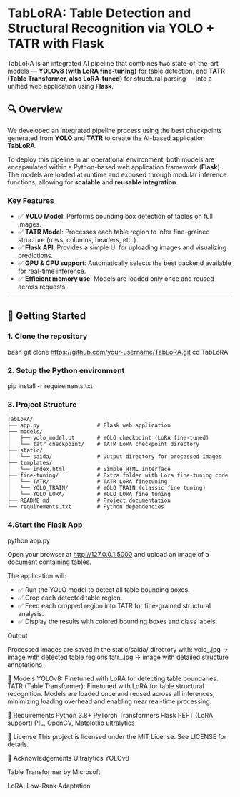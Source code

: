 # TabLoRA: Table Detection and Structural Recognition via YOLO + TATR with Flask

TabLoRA is an integrated AI pipeline that combines two state-of-the-art models — **YOLOv8 (with LoRA fine-tuning)** for table detection, and **TATR (Table Transformer, also LoRA-tuned)** for structural parsing — into a unified web application using **Flask**.

## 🔍 Overview

We developed an integrated pipeline process using the best checkpoints generated from **YOLO** and **TATR** to create the AI-based application **TabLoRA**.

To deploy this pipeline in an operational environment, both models are encapsulated within a Python-based web application framework (**Flask**). The models are loaded at runtime and exposed through modular inference functions, allowing for **scalable** and **reusable integration**.

### Key Features

- ✅ **YOLO Model**: Performs bounding box detection of tables on full images.
- ✅ **TATR Model**: Processes each table region to infer fine-grained structure (rows, columns, headers, etc.).
- ✅ **Flask API**: Provides a simple UI for uploading images and visualizing predictions.
- ✅ **GPU & CPU support**: Automatically selects the best backend available for real-time inference.
- ✅ **Efficient memory use**: Models are loaded only once and reused across requests.

---

## 🚀 Getting Started

### 1. Clone the repository

bash
git clone https://github.com/your-username/TabLoRA.git
cd TabLoRA


### 2. Setup the Python environment

pip install -r requirements.txt


### 3. Project Structure

```text
TabLoRA/
├── app.py                  # Flask web application
├── models/
│   ├── yolo_model.pt       # YOLO checkpoint (LoRA fine-tuned)
│   └── tatr_checkpoint/    # TATR LoRA checkpoint directory
├── static/
│   └── saida/              # Output directory for processed images
├── templates/
│   └── index.html          # Simple HTML interface
├── fine-tuning/            # Extra folder with Lora fine-tuning code
│   └── TATR/               # TATR LoRA finetuning
│   └── YOLO_TRAIN/         # YOLO TRAIN (classic fine tuning)
│   └── YOLO_LORA/          # YOLO LORA fine tuning
├── README.md               # Project documentation
└── requirements.txt        # Python dependencies
```

### 4.Start the Flask App

python app.py

Open your browser at http://127.0.0.1:5000 and upload an image of a document containing tables.

The application will:
- ✅ Run the YOLO model to detect all table bounding boxes.
- ✅ Crop each detected table region.
- ✅ Feed each cropped region into TATR for fine-grained structural analysis.
- ✅ Display the results with colored bounding boxes and class labels.

Output

Processed images are saved in the static/saida/ directory with:
yolo_<filename>.jpg → image with detected table regions
tatr_<filename>.jpg → image with detailed structure annotations

🧠 Models
YOLOv8: Finetuned with LoRA for detecting table boundaries.
TATR (Table Transformer): Finetuned with LoRA for table structural recognition.
Models are loaded once and reused across all inferences, minimizing loading overhead and enabling near real-time processing.

📌 Requirements
Python 3.8+
PyTorch
Transformers
Flask
PEFT (LoRA support)
PIL, OpenCV, Matplotlib
ultralytics

📜 License
This project is licensed under the MIT License. See LICENSE for details.

🙌 Acknowledgements
Ultralytics YOLOv8

Table Transformer by Microsoft

LoRA: Low-Rank Adaptation


